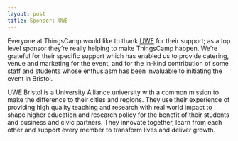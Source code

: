```yaml
---
layout: post
title: Sponsor: UWE
---
```


Everyone at ThingsCamp would like to thank [UWE](http://www.uwe.ac.uk/) for their support; as a top level sponsor they’re really helping to make ThingsCamp happen. We’re grateful for their specific support which has enabled us to provide catering, venue and marketing for the event, and for the in-kind contribution of some staff and students whose enthusiasm has been invaluable to initiating the event in Bristol.

UWE Bristol is a University Alliance university with a common mission to make the difference to their cities and regions. They use their experience of providing high quality teaching and research with real world impact to shape higher education and research policy for the benefit of their students and business and civic partners. They innovate together, learn from each other and support every member to transform lives and deliver growth.